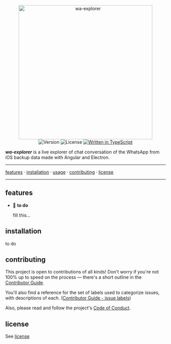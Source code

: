 <p align="center">
  <img src="https://raw.githubusercontent.com/ludufre/wa-explorer/master/src/assets/icon/favicon.png?sanitize=true" width="420" alt="wa-explorer">
  <br>
  <img src="https://flat.badgen.net/github/release/ludufre/wa-explorer" alt="Version">
  <img src="https://flat.badgen.net/github/license/ludufre/wa-explorer" alt="License">
  <a href="http://www.typescriptlang.org/docs/handbook/typescript-in-5-minutes.html"><img src ="https://flat.badgen.net/badge/written%20in/TypeScript/294E80" alt="Written in TypeScript"></a>
</p>

**_wa-explorer_** is a live explorer of chat conversation of the WhatsApp from iOS backup data made with Angular and Electron.

---

[features](#features) &middot; [installation](#installation) &middot; [usage](#usage) &middot; [contributing](#contributing) &middot; [license](#license)

---

## features

- :link: **to do**

  fill this...

## installation

to do

## contributing

This project is open to contributions of all kinds! Don't worry if you're
not 100% up to speed on the process &mdash; there's a short outline in the
[Contributor Guide](.github/contributing.md).

You'll also find a reference for the set of labels used to categorize issues,
with descriptions of each.
([Contributor Guide - issue labels](.github/contributing.md#labels))

Also, please read and follow the project's [Code of Conduct](.github/code_of_conduct.md).

## license

See [license](license)
